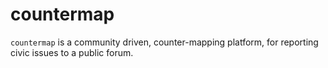 # countermap
`countermap` is a community driven, counter-mapping platform, for reporting civic issues to a public forum.
